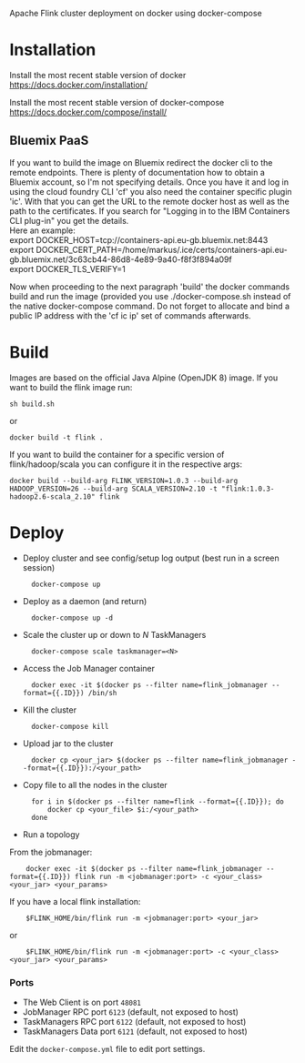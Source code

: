 Apache Flink cluster deployment on docker using docker-compose

# Installation

Install the most recent stable version of docker
https://docs.docker.com/installation/

Install the most recent stable version of docker-compose
https://docs.docker.com/compose/install/

## Bluemix PaaS

If you want to build the image on Bluemix redirect the docker cli to the remote endpoints. There is plenty of documentation how
to obtain a Bluemix account, so I'm not specifying details. Once you have it and log in using the cloud foundry CLI 'cf' you also
need the container specific plugin 'ic'. With that you can get the URL to the remote docker host as well as the path to
the certificates. If you search for "Logging in to the IBM Containers CLI plug-in" you get the details. <br>Here an example:<br>
export DOCKER_HOST=tcp://containers-api.eu-gb.bluemix.net:8443<br>
export DOCKER_CERT_PATH=/home/markus/.ice/certs/containers-api.eu-gb.bluemix.net/3c63cb44-86d8-4e89-9a40-f8f3f894a09f<br>
export DOCKER_TLS_VERIFY=1<br>

Now when proceeding to the next paragraph 'build' the docker commands build and run the image (provided you use ./docker-compose.sh instead of the native docker-compose command.
Do not forget to allocate and bind a public IP address with the 'cf ic ip' set of commands afterwards.

# Build

Images are based on the official Java Alpine (OpenJDK 8) image. If you want to
build the flink image run:

    sh build.sh

or

    docker build -t flink .

If you want to build the container for a specific version of flink/hadoop/scala
you can configure it in the respective args:

    docker build --build-arg FLINK_VERSION=1.0.3 --build-arg HADOOP_VERSION=26 --build-arg SCALA_VERSION=2.10 -t "flink:1.0.3-hadoop2.6-scala_2.10" flink

# Deploy

- Deploy cluster and see config/setup log output (best run in a screen session)

        docker-compose up

- Deploy as a daemon (and return)

        docker-compose up -d

- Scale the cluster up or down to *N* TaskManagers

        docker-compose scale taskmanager=<N>

- Access the Job Manager container

        docker exec -it $(docker ps --filter name=flink_jobmanager --format={{.ID}}) /bin/sh

- Kill the cluster

        docker-compose kill

- Upload jar to the cluster

        docker cp <your_jar> $(docker ps --filter name=flink_jobmanager --format={{.ID}}):/<your_path>

- Copy file to all the nodes in the cluster

        for i in $(docker ps --filter name=flink --format={{.ID}}); do
            docker cp <your_file> $i:/<your_path>
        done

- Run a topology

From the jobmanager:

        docker exec -it $(docker ps --filter name=flink_jobmanager --format={{.ID}}) flink run -m <jobmanager:port> -c <your_class> <your_jar> <your_params>

If you have a local flink installation:

        $FLINK_HOME/bin/flink run -m <jobmanager:port> <your_jar>

or

        $FLINK_HOME/bin/flink run -m <jobmanager:port> -c <your_class> <your_jar> <your_params>

### Ports

- The Web Client is on port `48081`
- JobManager RPC port `6123` (default, not exposed to host)
- TaskManagers RPC port `6122` (default, not exposed to host)
- TaskManagers Data port `6121` (default, not exposed to host)

Edit the `docker-compose.yml` file to edit port settings.
